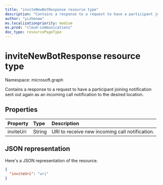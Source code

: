 ```yaml
---
title: "inviteNewBotResponse resource type"
description: "Contains a response to a request to have a participant joining notification sent out again as an incoming call notification to the desired location."
author: "yizhenww"
ms.localizationpriority: medium
ms.prod: "cloud-communications"
doc_type: resourcePageType
---
```


# inviteNewBotResponse resource type

Namespace: microsoft.graph

Contains a response to a request to have a participant joining notification sent out again as an incoming call notification to the desired location.

## Properties

| Property         | Type                            | Description                                                                                                                                                  |
| :--------------- | :------------------------------ | :----------------------------------------------------------------------------------------------------------------------------------------------------------- |
| inviteUri        | String                          | URI to receive new incoming call notification.                                                                                                                |

## JSON representation

Here's a JSON representation of the resource.

<!-- {
  "blockType": "resource",
  "optionalProperties": [],
  "@odata.type": "microsoft.graph.inviteNewBotResponse"
}-->
```json
{
  "inviteUri": "uri" 
}
```

<!-- uuid: 8fcb5dbc-d5aa-4681-8e31-b001d5168d79
2015-10-25 14:57:30 UTC -->
<!--
{
  "type": "#page.annotation",
  "description": "inviteNewBotResponse resource",
  "keywords": "",
  "section": "documentation",
  "tocPath": "",
  "suppressions": []
}
-->
